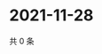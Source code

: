 # 2021-11-28

共 0 条

<!-- BEGIN WEIBO -->
<!-- 最后更新时间 Sun Nov 28 2021 09:54:13 GMT+0800 (China Standard Time) -->

<!-- END WEIBO -->

